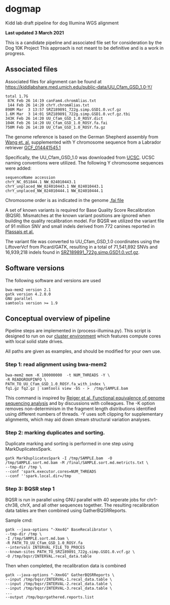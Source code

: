 # dogmap
Kidd lab draft pipeline for dog Illumina WGS alignment

**Last updated 3 March 2021**

This is a candidate pipeline and associated file set for consideration by the Dog 10K Project
This approach is not meant to be definitive and is a work in progress.

## Associated files
Associated files for alignment can be found at https://kiddlabshare.med.umich.edu/public-data/UU_Cfam_GSD_1.0-Y/

```
total 1.7G
 87K Feb 26 14:19 canFam4.chromAlias.txt
 144 Feb 26 14:20 chrY.chromAlias.txt
898M Mar  3 13:57 SRZ189891_722g.simp.GSD1.0.vcf.gz
1.6M Mar  3 14:01 SRZ189891_722g.simp.GSD1.0.vcf.gz.tbi
343K Feb 26 14:20 UU_Cfam_GSD_1.0_ROSY.dict
104K Feb 26 14:20 UU_Cfam_GSD_1.0_ROSY.fa.fai
750M Feb 26 14:20 UU_Cfam_GSD_1.0_ROSY.fa.gz
```


The genome reference is based on the German Shepherd assembly from [Wang et. al.](https://www.nature.com/articles/s42003-021-01698-x)
supplemented with Y chromosome sequence from a Labrador retriever [GCF_014441545.1](https://www.ncbi.nlm.nih.gov/assembly/GCF_014441545.1)

Specifically, the UU_Cfam_GSD_1.0 was downloaded from [UCSC](http://hgdownload.soe.ucsc.edu/goldenPath/canFam4/bigZips/).
UCSC naming conventions were utilized.  The following Y chromosome sequences were added:

```
sequenceName accession
chrY_NC_051844.1 NW_024010443.1
chrY_unplaced_NW_024010443.1 NW_024010443.1
chrY_unplaced_NW_024010444.1 NW_024010444.1
```
Chromosome order is as indicated in the genome [.fai file](https://kiddlabshare.med.umich.edu/public-data/UU_Cfam_GSD_1.0-Y/UU_Cfam_GSD_1.0_ROSY.fa.fai)

A set of known variants is required for Base Quality Score Recalibration (BQSR). Mismatches
at the known variant positions are ignored when building the quality recalibration model. For BQSR we utilized
the variant file of 91 million SNV and small indels derived from 772 canines reported in [Plassais et al.](https://www.nature.com/articles/s41467-019-09373-w)

The variant file was converted to UU_Cfam_GSD_1.0 coordinates using the LiftoverVcf from Picard/GATK, resulting in
a total of 71,541,892 SNVs and 16,939,218 indels found in [SRZ189891_722g.simp.GSD1.0.vcf.gz](https://kiddlabshare.med.umich.edu/public-data/UU_Cfam_GSD_1.0-Y/SRZ189891_722g.simp.GSD1.0.vcf.gz).

## Software versions

The following software and versions are used
```
bwa-mem2 version 2.1
gatk version 4.2.0.0
GNU parallel
samtools version >= 1.9
```

## Conceptual overview of pipeline

Pipeline steps are implemented in (process-illumina.py).  This script is designed to run on our
[cluster environment](https://arc-ts.umich.edu/greatlakes/configuration/) which features compute cores with local solid state drives.

All paths are given as examples, and should be modified for your own use.

### Step 1: read alignment using bwa-mem2

```
bwa-mem2 mem -K 100000000  -t NUM_THREADS -Y \
-R READGROUPINFO \
PATH_TO_UU_Cfam_GSD_1.0_ROSY.fa_with_index \
fq1.gz fq2.gz | samtools view -bS - >  /tmp/SAMPLE.bam 
```

This command is inspired by [Reiger et al. Functional equivalence of genome sequencing analysis](https://www.nature.com/articles/s41467-018-06159-4) and by 
discussions with colleagues. The -K option removes non-determinism in the fragment length distributions identified using different numbers of threads. -Y uses
soft clipping for supplementary alignments, which may aid down stream structural variation analyses. 

### Step 2: marking duplicates and sorting.

Duplicate marking and sorting is performed in one step using MarkDuplicatesSpark.

```
gatk MarkDuplicatesSpark -I /tmp/SAMPLE.bam  -O /tmp/SAMPLE.sort.md.bam -M /final/SAMPLE.sort.md.metricts.txt \
--tmp-dir /tmp \
--conf 'spark.executor.cores=NUM_THREADS
--conf ''spark.local.dir=/tmp
```

### Step 3: BQSR step 1

BQSR is run in parallel using GNU parallel with 40 seperate jobs for chr1-chr38, chrX, and all other sequences together. The resulting
recalibration data tables are then combined using GatherBQSRReports.

Sample cmd:
```
gatk --java-options "-Xmx4G" BaseRecalibrator \
--tmp-dir /tmp \
-I /tmp/SAMPLE.sort.md.bam \
-R PATH_TO_UU_Cfam_GSD_1.0_ROSY.fa
--intervals INTERVAL_FILE_TO_PROCES
--known-sites PATH_TO_SRZ189891_722g.simp.GSD1.0.vcf.gz \
-O /tmp/bqsr/INTERVAL.recal_data.table
```
Then when completed, the recalibration data is combined

```
gatk --java-options "-Xmx6G" GatherBQSRReports \
--input /tmp/bqsr/INTERVAL-1.recal_data.table \
--input /tmp/bqsr/INTERVAL-2.recal_data.table \
--input /tmp/bqsr/INTERVAL-3.recal_data.table \
...
--output /tmp/bqsrgathered.reports.list
```

